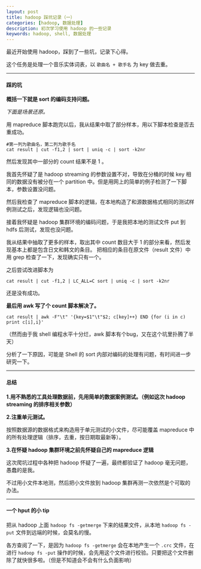 ```yaml
---
layout: post
title: hadoop 踩坑记录（一）
categories: [hadoop, 数据处理]
description: 初次学习使用 hadoop 的一些记录
keywords: hadoop, shell, 数据处理
---
```


最近开始使用 hadoop，踩到了一些坑，记录下心得。

这个任务是处理一个音乐实体词表，以 `歌曲名 + 歌手名` 为 key 做去重。

------
#### 踩的坑

**概括一下就是 sort 的编码支持问题。**

*下面是场景还原。*

用 mapreduce 脚本跑完以后，我从结果中取了部分样本，用以下脚本检查是否去重成功。
```
#第一列为歌曲名，第二列为歌手名
cat result | cut -f1,2 | sort | uniq -c | sort -k2nr
```
然后发现其中一部分的 count 结果不是 1 。

我首先怀疑了是 hadoop streaming 的参数设置不对，导致在分桶的时候 key 相同的数据没有被分在一个 partition 中。但是用网上的简单的例子检测了一下脚本，参数设置没问题。

然后我检查了 mapreduce 脚本的逻辑，在本地构造了和源数据格式相同的测试样例测试之后，发现逻辑也没问题。

接着我怀疑是 hadoop 集群环境的编码问题，于是我把本地的测试文件 put 到 hdfs 后测试，发现也没问题。

我从结果中抽取了更多的样本，取出其中 count 数目大于 1 的部分来看，然后发现基本上都是包含日文和韩文的条目。
把相应的条目在原文件（result 文件）中用 grep 检查了一下，发现确实只有一个。

之后尝试改进脚本为 
```
cat result | cut -f1,2 | LC_ALL=C sort | uniq -c | sort -k2nr
```
还是没有成功。

**最后用 awk 写了个 count 脚本解决了。**
```
cat result | awk -F"\t" '{key=$1"\t"$2; c[key]++} END {for (i in c) print c[i],i}'
```
（然而由于我 shell 编程水平十分烂，awk 脚本有个bug，又在这个坑里扑腾了半天）

分析了一下原因，可能是 Shell 的 sort 内部对编码的处理有问题，有时间进一步研究一下。

------
#### 总结

**1.用不熟悉的工具处理数据前，先用简单的数据案例测试。（例如这次 hadoop streaming 的排序相关参数）**


**2.注重单元测试。**

按照数据源的数据格式来构造用于单元测试的小文件，尽可能覆盖 mapreduce 中的所有处理逻辑（排序，去重，按日期取最新等）。


**3.在怀疑 hadoop 集群环境之前先怀疑自己的 mapreduce 逻辑**

这次爬坑过程中各种把 hadoop 怀疑了一遍，最终都验证了 hadoop 毫无问题，愚蠢的是我。

不过用小文件本地测，然后把小文件放到 hadoop 集群再测一次依然是个可取的办法。 


------
#### 一个 hput 的小 tip

把从 hadoop 上面 `hadoop fs -getmerge` 下来的结果文件，从本地 `hadoop fs -put` 文件到远端的时候，会莫名的慢。

各方查阅了一下，是因为 `hadoop fs -getmerge` 会在本地产生一个 `.crc` 文件，在进行 `hadoop fs -put` 操作的时候，会先用这个文件进行校验。只要把这个文件删除了就快很多啦。（但是不知道会不会有什么负面影响）


